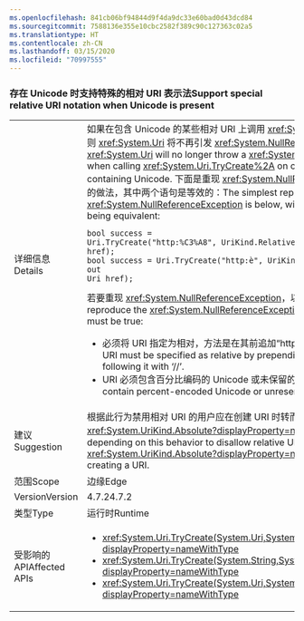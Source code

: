```yaml
---
ms.openlocfilehash: 841cb06bf94844d9f4da9dc33e60bad0d43dcd84
ms.sourcegitcommit: 7588136e355e10cbc2582f389c90c127363c02a5
ms.translationtype: HT
ms.contentlocale: zh-CN
ms.lasthandoff: 03/15/2020
ms.locfileid: "70997555"
---
```

### <a name="support-special-relative-uri-notation-when-unicode-is-present"></a><span data-ttu-id="17612-101">存在 Unicode 时支持特殊的相对 URI 表示法</span><span class="sxs-lookup"><span data-stu-id="17612-101">Support special relative URI notation when Unicode is present</span></span>

|   |   |
|---|---|
|<span data-ttu-id="17612-102">详细信息</span><span class="sxs-lookup"><span data-stu-id="17612-102">Details</span></span>|<span data-ttu-id="17612-103">如果在包含 Unicode 的某些相对 URI 上调用 <xref:System.Uri.TryCreate%2A>，则 <xref:System.Uri> 将不再引发 <xref:System.NullReferenceException>。</span><span class="sxs-lookup"><span data-stu-id="17612-103"><xref:System.Uri> will no longer throw a <xref:System.NullReferenceException> when calling <xref:System.Uri.TryCreate%2A> on certain relative URIs containing Unicode.</span></span> <span data-ttu-id="17612-104">下面是重现 <xref:System.NullReferenceException> 最简单的做法，其中两个语句是等效的：</span><span class="sxs-lookup"><span data-stu-id="17612-104">The simplest reproduction of the <xref:System.NullReferenceException> is below, with the two statements being equivalent:</span></span><pre><code class="lang-csharp">bool success = Uri.TryCreate(&quot;http:%C3%A8&quot;, UriKind.RelativeOrAbsolute, out Uri href);&#13;&#10;bool success = Uri.TryCreate(&quot;http:&#232;&quot;, UriKind.RelativeOrAbsolute, out Uri href);&#13;&#10;</code></pre><span data-ttu-id="17612-105">若要重现 <xref:System.NullReferenceException>，以下各项必须为 true：</span><span class="sxs-lookup"><span data-stu-id="17612-105">To reproduce the <xref:System.NullReferenceException>, the following items must be true:</span></span><ul><li><span data-ttu-id="17612-106">必须将 URI 指定为相对，方法是在其前追加“http:”，且其后不跟“//”。</span><span class="sxs-lookup"><span data-stu-id="17612-106">The URI must be specified as relative by prepending it with ‘http:’ and not following it with ‘//’.</span></span></li><li><span data-ttu-id="17612-107">URI 必须包含百分比编码的 Unicode 或未保留的符号。</span><span class="sxs-lookup"><span data-stu-id="17612-107">The URI must contain percent-encoded Unicode or unreserved symbols.</span></span></li></ul>|
|<span data-ttu-id="17612-108">建议</span><span class="sxs-lookup"><span data-stu-id="17612-108">Suggestion</span></span>|<span data-ttu-id="17612-109">根据此行为禁用相对 URI 的用户应在创建 URI 时转而指定 <xref:System.UriKind.Absolute?displayProperty=nameWithType>。</span><span class="sxs-lookup"><span data-stu-id="17612-109">Users depending on this behavior to disallow relative URIs should instead specify <xref:System.UriKind.Absolute?displayProperty=nameWithType> when creating a URI.</span></span>|
|<span data-ttu-id="17612-110">范围</span><span class="sxs-lookup"><span data-stu-id="17612-110">Scope</span></span>|<span data-ttu-id="17612-111">边缘</span><span class="sxs-lookup"><span data-stu-id="17612-111">Edge</span></span>|
|<span data-ttu-id="17612-112">Version</span><span class="sxs-lookup"><span data-stu-id="17612-112">Version</span></span>|<span data-ttu-id="17612-113">4.7.2</span><span class="sxs-lookup"><span data-stu-id="17612-113">4.7.2</span></span>|
|<span data-ttu-id="17612-114">类型</span><span class="sxs-lookup"><span data-stu-id="17612-114">Type</span></span>|<span data-ttu-id="17612-115">运行时</span><span class="sxs-lookup"><span data-stu-id="17612-115">Runtime</span></span>|
|<span data-ttu-id="17612-116">受影响的 API</span><span class="sxs-lookup"><span data-stu-id="17612-116">Affected APIs</span></span>|<ul><li><xref:System.Uri.TryCreate(System.Uri,System.Uri,System.Uri@)?displayProperty=nameWithType></li><li><xref:System.Uri.TryCreate(System.String,System.UriKind,System.Uri@)?displayProperty=nameWithType></li><li><xref:System.Uri.TryCreate(System.Uri,System.String,System.Uri@)?displayProperty=nameWithType></li></ul>|
